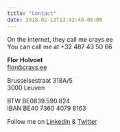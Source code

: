```yaml
---
title: "Contact"
date: 2018-02-13T13:42:49-05:00
---
```


On the internet, they call me crays.ee  
You can call me at +32 487 43 50 66   

**Flor Holvoet**  
[flor@crays.ee](mailto:flor@crays.ee)  
  
Brusselsestraat 318A/5  
3000 Leuven  

BTW BE0839.590.824  
IBAN BE40 7360 4079 8163  

Follow me on [LinkedIn](https://www.linkedin.com/in/florholvoet/) & [Twitter](https://twitter.com/flrvt)